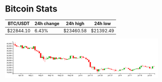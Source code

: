 # Bitcoin Stats

BTC/USDT|24h change|24h high|24h low|
|---|---|---|---|
|$22844.10|6.43%|$23460.58|$21392.49|

<img src="./chart.svg">
